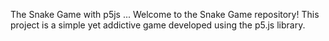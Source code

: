 The Snake Game with p5js ...
Welcome to the Snake Game repository! This project is a simple yet addictive game developed using the p5.js library.
